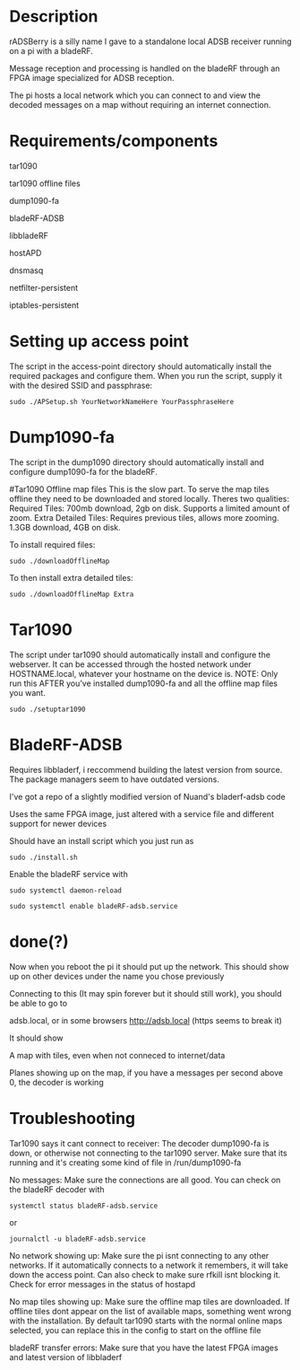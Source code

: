 # Description

rADSBerry is a silly name I gave to a standalone local ADSB receiver running on a pi with a bladeRF.

Message reception and processing is handled on the bladeRF through an FPGA image specialized for ADSB reception.

The pi hosts a local network which you can connect to and view the decoded messages on a map without requiring an internet connection.


# Requirements/components

tar1090

tar1090 offline files

dump1090-fa

bladeRF-ADSB

libbladeRF

hostAPD

dnsmasq

netfilter-persistent

iptables-persistent
# Setting up access point

The script in the access-point directory should automatically install the required packages and configure them.
When you run the script, supply it with the desired SSID and passphrase:
```
sudo ./APSetup.sh YourNetworkNameHere YourPassphraseHere
```


# Dump1090-fa

The script in the dump1090 directory should automatically install and configure dump1090-fa for the bladeRF.

#Tar1090 Offline map files
This is the slow part. To serve the map tiles offline they need to be downloaded and stored locally. Theres two qualities:
Required Tiles: 700mb download, 2gb on disk. Supports a limited amount of zoom.
Extra Detailed Tiles: Requires previous tiles, allows more zooming. 1.3GB download, 4GB on disk.

To install required files:

```
sudo ./downloadOfflineMap
```

To then install extra detailed tiles:
```
sudo ./downloadOfflineMap Extra
```

# Tar1090

The script under tar1090 should automatically install and configure the webserver. It can be accessed through the hosted network under HOSTNAME.local, whatever your hostname on the device is.
NOTE: Only run this AFTER you've installed dump1090-fa and all the offline map files you want.

```
sudo ./setuptar1090
```

# BladeRF-ADSB

Requires libbladerf, i reccommend building the latest version from source. The package managers seem to have outdated versions.

I've got a repo of a slightly modified version of Nuand's bladerf-adsb code

Uses the same FPGA image, just altered with a service file and different support for newer devices

Should have an install script which you just run as 
```
sudo ./install.sh
```

Enable the bladeRF service with 
```
sudo systemctl daemon-reload

sudo systemctl enable bladeRF-adsb.service
```


# done(?)
Now when you reboot the pi it should put up the network. This should show up on other devices under the name you chose previously

Connecting to this (It may spin forever but it should still work), you should be able to go to

adsb.local, or in some browsers http://adsb.local (https seems to break it)

It should show 

A map with tiles, even when not conneced to internet/data

Planes showing up on the map, if you have a messages per second above 0, the decoder is working

# Troubleshooting
Tar1090 says it cant connect to receiver:
The decoder dump1090-fa is down, or otherwise not connecting to the tar1090 server. Make sure that its running and it's creating some kind of file in /run/dump1090-fa

No messages:
Make sure the connections are all good. You can check on the bladeRF decoder with 
```
systemctl status bladeRF-adsb.service
```
or
```
journalctl -u bladeRF-adsb.service
```

No network showing up:
Make sure the pi isnt connecting to any other networks. If it automatically connects to a network it remembers, it will take down the access point.
Can also check to make sure rfkill isnt blocking it. Check for error messages in the status of hostapd

No map tiles showing up:
Make sure the offline map tiles are downloaded. If offline tiles dont appear on the list of available maps, something went wrong with the installation.
By default tar1090 starts with the normal online maps selected, you can replace this in the config to start on the offline file

bladeRF transfer errors:
Make sure that you have the latest FPGA images and latest version of libbladerf

